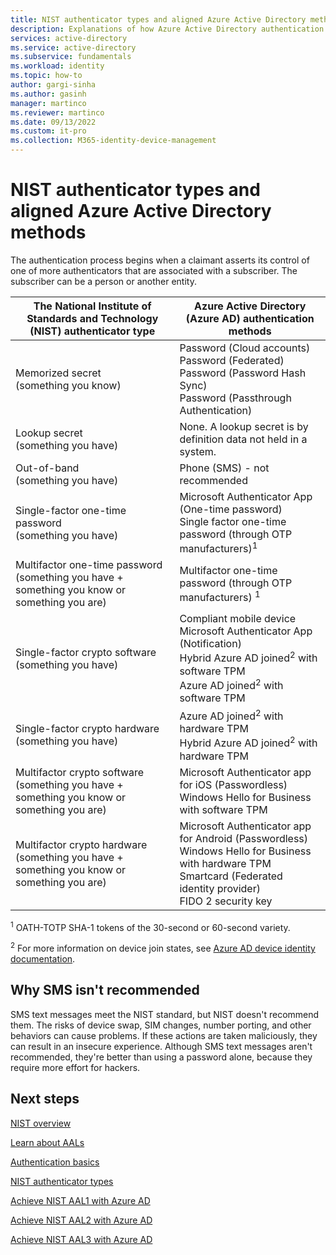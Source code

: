 ```yaml
---
title: NIST authenticator types and aligned Azure Active Directory methods
description: Explanations of how Azure Active Directory authentication methods align with NIST authenticator types.
services: active-directory 
ms.service: active-directory
ms.subservice: fundamentals
ms.workload: identity
ms.topic: how-to
author: gargi-sinha
ms.author: gasinh
manager: martinco
ms.reviewer: martinco
ms.date: 09/13/2022
ms.custom: it-pro
ms.collection: M365-identity-device-management
---
```


# NIST authenticator types and aligned Azure Active Directory methods

The authentication process begins when a claimant asserts its control of one of more authenticators that are associated with a subscriber. The subscriber can be a person or another entity.

| The National Institute of Standards and Technology (NIST) authenticator type| Azure Active Directory (Azure AD) authentication methods |
| - | - |
|  Memorized secret <br> (something you know)|  Password (Cloud accounts)  <br>Password (Federated)<br> Password (Password Hash Sync)<br>Password (Passthrough Authentication) |
|Lookup secret <br> (something you have)| None. A lookup secret is by definition data not held in a system. |
|Out-of-band <br>(something you have)| Phone (SMS) - not recommended |
| Single-factor one-time password <br>‎(something you have)| Microsoft Authenticator App (One-time password)  <br>Single factor one-time password ‎(through OTP manufacturers)<sup data-htmlnode="">1</sup> | 
| Multifactor one-time password<br>(something you have + something you know or something you are)| Multifactor one-time password ‎(through OTP manufacturers) <sup data-htmlnode="">1</sup>| 
|Single-factor crypto software<br>(something you have)|Compliant mobile device <br> Microsoft Authenticator App (Notification) <br> Hybrid Azure AD joined<sup data-htmlnode="">2</sup> with software TPM<br> Azure AD joined<sup data-htmlnode="">2</sup> with software TPM |
| Single-factor crypto hardware <br>(something you have) | Azure AD joined<sup data-htmlnode="">2</sup> with hardware TPM <br> Hybrid Azure AD joined<sup data-htmlnode="">2</sup> with hardware TPM|
|Multifactor crypto software<br>(something you have + something you know or something you are) | Microsoft Authenticator app for iOS (Passwordless)<br> Windows Hello for Business with software TPM |
|Multifactor crypto hardware <br>(something you have + something you know or something you are) |Microsoft Authenticator app for Android (Passwordless)<br> Windows Hello for Business with hardware TPM<br> Smartcard (Federated identity provider) <br> FIDO 2 security key |


<sup data-htmlnode="">1</sup> OATH-TOTP SHA-1 tokens of the 30-second or 60-second variety.

<sup data-htmlnode="">2</sup> For more information on device join states, see [Azure AD device identity documentation](../devices/index.yml). 

## Why SMS isn't recommended 

SMS text messages meet the NIST standard, but NIST doesn't recommend them. The risks of device swap, SIM changes, number porting, and other behaviors can cause problems. If these actions are taken maliciously, they can result in an insecure experience. Although SMS text messages aren't recommended, they're better than using a password alone, because they require more effort for hackers. 

## Next steps 

[NIST overview](nist-overview.md)

[Learn about AALs](nist-about-authenticator-assurance-levels.md)

[Authentication basics](nist-authentication-basics.md)

[NIST authenticator types](nist-authenticator-types.md)

[Achieve NIST AAL1 with Azure AD](nist-authenticator-assurance-level-1.md)

[Achieve NIST AAL2 with Azure AD](nist-authenticator-assurance-level-2.md)

[Achieve NIST AAL3 with Azure AD](nist-authenticator-assurance-level-3.md)
